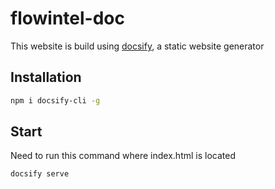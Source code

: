 # flowintel-doc

This website is build using [docsify](https://github.com/docsifyjs/docsify/), a static website generator



## Installation

```bash
npm i docsify-cli -g
```

## Start

Need to run this command where index.html is located

```bash
docsify serve
```